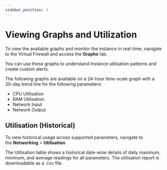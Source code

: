 ```yaml
---
sidebar_position: 3
---
```

# Viewing Graphs and Utilization

To view the available graphs and monitor the instance in real-time, navigate to the Virtual Firewall and access the **Graphs** tab.

You can use these graphs to understand Instance utilisation patterns and create custom alerts.

The following graphs are available on a 24-hour time-scale graph with a 30-day trend line for the following parameters:

- CPU Utilisation
- RAM Utilisation
- Network Input
- Network Output

## Utilisation (Historical)

To view historical usage across supported parameters, navigate to the **Networking** > **Utilisation**. 

The Utilisation table shows a historical date-wise details of daily maximum, minimum, and average readings for all parameters. The utilisation report is downloadable as a .csv file.